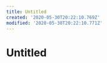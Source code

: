 ```yaml
---
title: Untitled
created: '2020-05-30T20:22:10.769Z'
modified: '2020-05-30T20:22:10.771Z'
---
```


# Untitled
